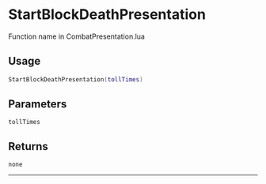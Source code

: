 # StartBlockDeathPresentation
Function name in CombatPresentation.lua
## Usage
```lua
StartBlockDeathPresentation(tollTimes)
```
## Parameters
`tollTimes`
## Returns
`none`

---